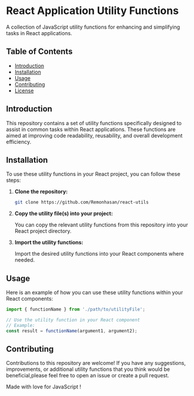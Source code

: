 # React Application Utility Functions

A collection of JavaScript utility functions for enhancing and simplifying tasks in React applications.

## Table of Contents

- [Introduction](#introduction)
- [Installation](#installation)
- [Usage](#usage)
- [Contributing](#contributing)
- [License](#license)

## Introduction

This repository contains a set of utility functions specifically designed to assist in 
common tasks within React applications. These functions are aimed at improving code readability, 
reusability, and overall development efficiency.

## Installation

To use these utility functions in your React project, you can follow these steps:

1. **Clone the repository:**

    ```bash
    git clone https://github.com/Remonhasan/react-utils
    ```

2. **Copy the utility file(s) into your project:**

    You can copy the relevant utility functions from this repository into your React project directory.

3. **Import the utility functions:**

    Import the desired utility functions into your React components where needed.

## Usage

Here is an example of how you can use these utility functions within your React components:

```javascript
import { functionName } from './path/to/utilityFile';

// Use the utility function in your React component
// Example:
const result = functionName(argument1, argument2);
```

## Contributing
Contributions to this repository are welcome! If you have any suggestions, improvements, 
or additional utility functions that you think would be beneficial,please feel free to 
open an issue or create a pull request.

Made with love for JavaScript ! 

